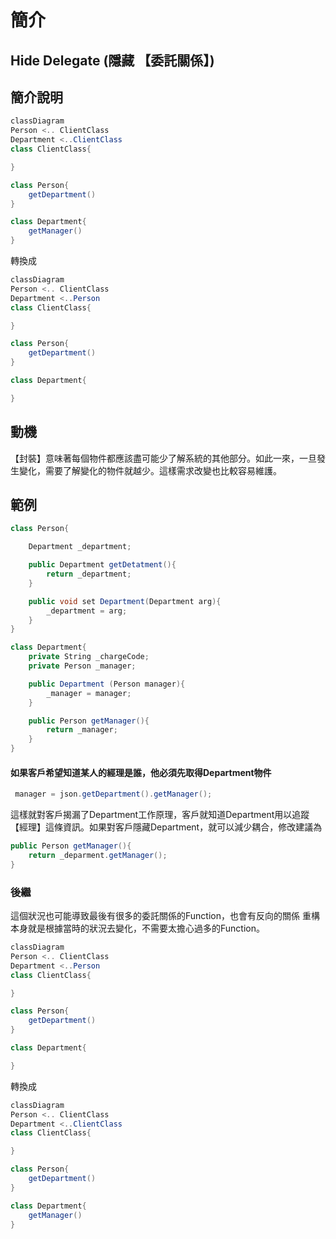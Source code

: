 # 簡介

## Hide Delegate (隱藏 【委託關係】)

## 簡介說明

``` cs
classDiagram
Person <.. ClientClass
Department <..ClientClass
class ClientClass{

}

class Person{
    getDepartment()
}

class Department{
    getManager()
}

```

轉換成

``` cs
classDiagram
Person <.. ClientClass
Department <..Person
class ClientClass{

}

class Person{
    getDepartment()
}

class Department{

}


```

## 動機

【封裝】意味著每個物件都應該盡可能少了解系統的其他部分。如此一來，一旦發生變化，需要了解變化的物件就越少。這樣需求改變也比較容易維護。


## 範例

``` cs
class Person{

    Department _department;

    public Department getDetatment(){
        return _department;
    }

    public void set Department(Department arg){
        _department = arg;
    }
}

class Department{
    private String _chargeCode;
    private Person _manager;

    public Department (Person manager){
        _manager = manager;
    }

    public Person getManager(){
        return _manager;
    }
}
```

#### 如果客戶希望知道某人的經理是誰，他必須先取得Department物件

``` cs
 manager = json.getDepartment().getManager();
```

這樣就對客戶揭漏了Department工作原理，客戶就知道Department用以追蹤【經理】這條資訊。如果對客戶隱藏Department，就可以減少耦合，修改建議為

```cs
public Person getManager(){
    return _deparment.getManager();
}
```

### 後繼

這個狀況也可能導致最後有很多的委託關係的Function，也會有反向的關係
重構本身就是根據當時的狀況去變化，不需要太擔心過多的Function。

``` cs
classDiagram
Person <.. ClientClass
Department <..Person
class ClientClass{

}

class Person{
    getDepartment()
}

class Department{

}

```

轉換成

``` cs
classDiagram
Person <.. ClientClass
Department <..ClientClass
class ClientClass{

}

class Person{
    getDepartment()
}

class Department{
    getManager()
}

```
